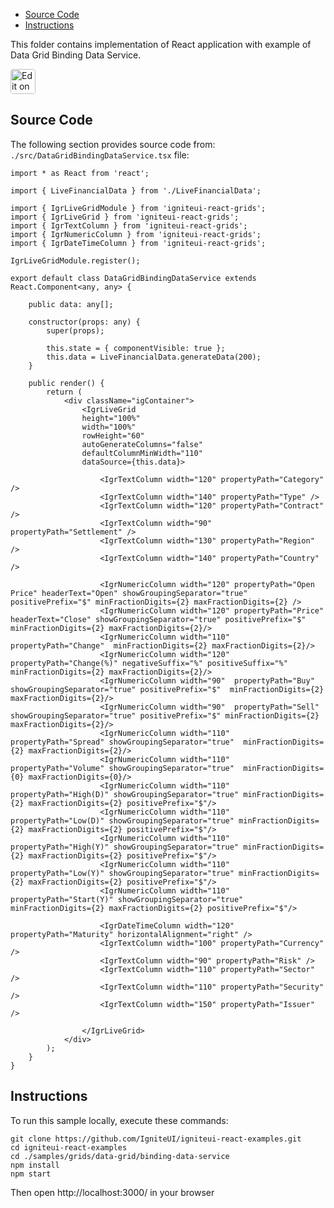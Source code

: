 <!-- NOTE: do not change this file because it will be auto re-generated from template file: -->
<!-- https://github.com/IgniteUI/igniteui-react-examples/tree/master/sample-template-files/ReadMe.md -->

<!-- ## Table of Contents -->
<!-- - [Sample Preview](#Sample-Preview) -->
- [Source Code](#Source-Code)
- [Instructions](#Instructions)

This folder contains implementation of React application with example of Data Grid Binding Data Service.
<!-- in the Data Grid component -->
<!-- [Data Grid](https://infragistics.com/Reactsite/components/data-grid.html) -->

<html lang="en" xmlns="http://www.w3.org/1999/xhtml">
    <body>
        <a target="_blank" href="https://codesandbox.io/s/github/IgniteUI/igniteui-react-examples/tree/master/samples/grids/data-grid/binding-data-service?fontsize=14&hidenavigation=1&theme=dark&view=preview&file=/src/DataGridBindingDataService.tsx" rel="noopener noreferrer">
            <img height="40px" style="border-radius: 0.25rem" alt="Edit on CodeSandbox" src="https://static.infragistics.com/xplatform/images/sandbox/code.png"/>
        </a>
        <!-- <a target="_blank"
href="https://codesandbox.io/s/github/IgniteUI/igniteui-react-examples/tree/master/samples/maps/geo-map/binding-csv-points?fontsize=14&hidenavigation=1&theme=dark&view=preview">
            <img alt="Edit Sample" src="https://codesandbox.io/static/img/play-codesandbox.svg"/>
        </a> -->
        <!-- <a target="_blank" style="margin-left: 0.5rem"
href="https://codesandbox.io/embed/github/IgniteUI/igniteui-react-examples/tree/master/samples/grids/data-grid/binding-data-service?fontsize=14&hidenavigation=1&theme=dark&view=preview&file=/src/DataGridBindingDataService.tsx">
            <img height="40px" style="border-radius: 5px" alt="View on CodeSandbox" src="https://static.infragistics.com/xplatform/images/sandbox/view.png"/>
        </a> -->
        <!-- <a target="_blank"
href="https://codesandbox.io/embed/github/IgniteUI/igniteui-react-examples/tree/master/samples/maps/geo-map/binding-csv-points?fontsize=14&hidenavigation=1&theme=dark&view=preview">
            <img alt="View on CodeSandbox" src="https://static.infragistics.com/xplatform/images/sandbox/view.png"/>
        </a>
https://codesandbox.io/embed/react-treemap-overview-rtb45
https://codesandbox.io/static/img/play-codesandbox.svg
https://codesandbox.io/embed/react-treemap-overview-rtb45?view=browser -->
    </body>
</html>

<!-- ## Sample Preview -->

<!-- <iframe
  src="https://codesandbox.io/embed/github/IgniteUI/igniteui-react-examples/tree/master/samples/grids/data-grid/binding-data-service?fontsize=14&hidenavigation=1&theme=dark&view=preview&file=/src/DataGridBindingDataService.tsx"
  style="width:100%; height:400px; border:0; border-radius: 4px; overflow:hidden;"
  allow="accelerometer; ambient-light-sensor; camera; encrypted-media; geolocation; gyroscope; hid; microphone; midi; payment; usb; vr"
  sandbox="allow-forms allow-modals allow-popups allow-presentation allow-same-origin allow-scripts"
></iframe> -->

## Source Code

The following section provides source code from:
`./src/DataGridBindingDataService.tsx` file:

```tsx
import * as React from 'react';

import { LiveFinancialData } from './LiveFinancialData';

import { IgrLiveGridModule } from 'igniteui-react-grids';
import { IgrLiveGrid } from 'igniteui-react-grids';
import { IgrTextColumn } from 'igniteui-react-grids';
import { IgrNumericColumn } from 'igniteui-react-grids';
import { IgrDateTimeColumn } from 'igniteui-react-grids';

IgrLiveGridModule.register();

export default class DataGridBindingDataService extends React.Component<any, any> {

    public data: any[];

    constructor(props: any) {
        super(props);

        this.state = { componentVisible: true };
        this.data = LiveFinancialData.generateData(200);
    }

    public render() {
        return (
            <div className="igContainer">
                <IgrLiveGrid
                height="100%"
                width="100%"
                rowHeight="60"
                autoGenerateColumns="false"
                defaultColumnMinWidth="110"
                dataSource={this.data}>

                    <IgrTextColumn width="120" propertyPath="Category" />
                    <IgrTextColumn width="140" propertyPath="Type" />
                    <IgrTextColumn width="120" propertyPath="Contract" />
                    <IgrTextColumn width="90"  propertyPath="Settlement" />
                    <IgrTextColumn width="130" propertyPath="Region" />
                    <IgrTextColumn width="140" propertyPath="Country" />

                    <IgrNumericColumn width="120" propertyPath="Open Price" headerText="Open" showGroupingSeparator="true" positivePrefix="$" minFractionDigits={2} maxFractionDigits={2} />
                    <IgrNumericColumn width="120" propertyPath="Price" headerText="Close" showGroupingSeparator="true" positivePrefix="$" minFractionDigits={2} maxFractionDigits={2}/>
                    <IgrNumericColumn width="110" propertyPath="Change"  minFractionDigits={2} maxFractionDigits={2}/>
                    <IgrNumericColumn width="120" propertyPath="Change(%)" negativeSuffix="%" positiveSuffix="%" minFractionDigits={2} maxFractionDigits={2}/>
                    <IgrNumericColumn width="90"  propertyPath="Buy" showGroupingSeparator="true" positivePrefix="$"  minFractionDigits={2} maxFractionDigits={2}/>
                    <IgrNumericColumn width="90"  propertyPath="Sell" showGroupingSeparator="true" positivePrefix="$" minFractionDigits={2} maxFractionDigits={2}/>
                    <IgrNumericColumn width="110" propertyPath="Spread" showGroupingSeparator="true"  minFractionDigits={2} maxFractionDigits={2}/>
                    <IgrNumericColumn width="110" propertyPath="Volume" showGroupingSeparator="true"  minFractionDigits={0} maxFractionDigits={0}/>
                    <IgrNumericColumn width="110" propertyPath="High(D)" showGroupingSeparator="true" minFractionDigits={2} maxFractionDigits={2} positivePrefix="$"/>
                    <IgrNumericColumn width="110" propertyPath="Low(D)" showGroupingSeparator="true" minFractionDigits={2} maxFractionDigits={2} positivePrefix="$"/>
                    <IgrNumericColumn width="110" propertyPath="High(Y)" showGroupingSeparator="true" minFractionDigits={2} maxFractionDigits={2} positivePrefix="$"/>
                    <IgrNumericColumn width="110" propertyPath="Low(Y)" showGroupingSeparator="true" minFractionDigits={2} maxFractionDigits={2} positivePrefix="$"/>
                    <IgrNumericColumn width="110" propertyPath="Start(Y)" showGroupingSeparator="true" minFractionDigits={2} maxFractionDigits={2} positivePrefix="$"/>

                    <IgrDateTimeColumn width="120" propertyPath="Maturity" horizontalAlignment="right" />
                    <IgrTextColumn width="100" propertyPath="Currency" />
                    <IgrTextColumn width="90" propertyPath="Risk" />
                    <IgrTextColumn width="110" propertyPath="Sector" />
                    <IgrTextColumn width="110" propertyPath="Security" />
                    <IgrTextColumn width="150" propertyPath="Issuer" />

                </IgrLiveGrid>
            </div>
        );
    }
}
```

## Instructions
To run this sample locally, execute these commands:

```
git clone https://github.com/IgniteUI/igniteui-react-examples.git
cd igniteui-react-examples
cd ./samples/grids/data-grid/binding-data-service
npm install
npm start

```

Then open http://localhost:3000/ in your browser

